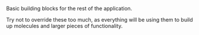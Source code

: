 Basic building blocks for the rest of the application.

Try not to override these too much, as everything will be using them to build up molecules and larger pieces of functionality.
